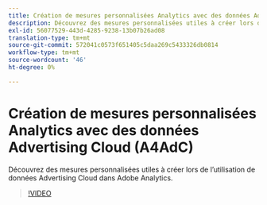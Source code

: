 ```yaml
---
title: Création de mesures personnalisées Analytics avec des données Advertising Cloud
description: Découvrez des mesures personnalisées utiles à créer lors de l’utilisation de données Advertising Cloud dans Adobe Analytics.
exl-id: 56077529-443d-4285-9238-13b07b26ad08
translation-type: tm+mt
source-git-commit: 572041c0573f651405c5daa269c5433326db0814
workflow-type: tm+mt
source-wordcount: '46'
ht-degree: 0%

---
```


# Création de mesures personnalisées Analytics avec des données Advertising Cloud (A4AdC)

Découvrez des mesures personnalisées utiles à créer lors de l’utilisation de données Advertising Cloud dans Adobe Analytics.  

>[!VIDEO](https://video.tv.adobe.com/v/33919)
